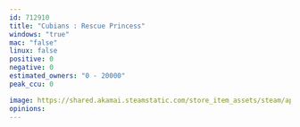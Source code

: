```yaml
---
id: 712910
title: "Cubians : Rescue Princess"
windows: "true"
mac: "false"
linux: false
positive: 0
negative: 0
estimated_owners: "0 - 20000"
peak_ccu: 0

image: https://shared.akamai.steamstatic.com/store_item_assets/steam/apps/712910/header.jpg?t=1702876340
opinions:
---
```

